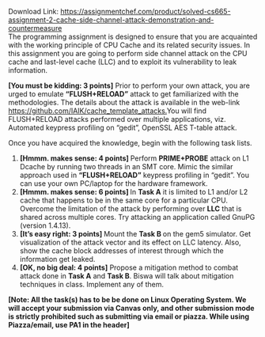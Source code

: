 Download Link: https://assignmentchef.com/product/solved-cs665-assignment-2-cache-side-channel-attack-demonstration-and-countermeasure
<br>
The programming assignment is designed to ensure that you are acquainted with the working principle of CPU Cache and its related security issues. In this assignment you are going to perform side channel attack on the CPU cache and last-level cache (LLC) and to exploit its vulnerability to leak information.

<strong>[You must be kidding: 3 points]</strong> Prior to perform your own attack, you are urged to emulate <strong>“FLUSH+RELOAD”</strong> attack to get familiarized with the methodologies. The details about the attack is available in the web-link <u><a href="https://github.com/IAIK/cache_template_attacks">https://github.com/IAIK/cache_template_attack</a></u><u>​ </u><u><a href="https://github.com/IAIK/cache_template_attacks">s</a></u><a href="https://github.com/IAIK/cache_template_attacks">.</a><u>​</u> You will find FLUSH+RELOAD attacks performed over multiple applications, viz. Automated keypress profiling on “gedit”, OpenSSL AES T-table attack.

Once you have acquired the knowledge, begin with the following task lists.

<ol>

 <li><strong>[Hmmm. makes sense: 4 points] </strong>Perform​ <strong>PRIME+PROBE</strong>​ attack on L1 Dcache by running two threads in an SMT core. Mimic the similar approach used in <strong>“FLUSH+RELOAD”</strong> keypress profiling in “gedit”. You can use your own PC/laptop for the hardware framework.</li>

 <li><strong>[Hmmm. makes sense: 6 points] </strong>​In ​<strong>Task A</strong> it is limited to L1 and/or L2 cache that happens to be in the same core for a particular CPU. Overcome the limitation of the attack by performing over ​<strong>LLC</strong> that is shared across multiple cores. Try attacking an application called GnuPG (version 1.4.13).</li>

 <li><strong>[It’s easy right: 3 points] </strong>​Mount the ​<strong>Task B </strong>​on the gem5 simulator. Get visualization of the attack vector and its effect on LLC latency. Also, show the cache block addresses of interest through which the information get leaked.</li>

 <li><strong>[OK, no big deal: 4 points]</strong> Propose a mitigation method to combat attack done in <strong>Task</strong>​<strong> A</strong> and ​<strong>Task B</strong>​. Biswa will talk about mitigation techniques in class. Implement any of them.</li>

</ol>




<strong>[Note: All the task(s) has to be be done on Linux Operating System. We will accept your submission via Canvas only, and other submission mode is strictly prohibited such as submitting via email or piazza. While using Piazza/email, use PA1 in the header] </strong>